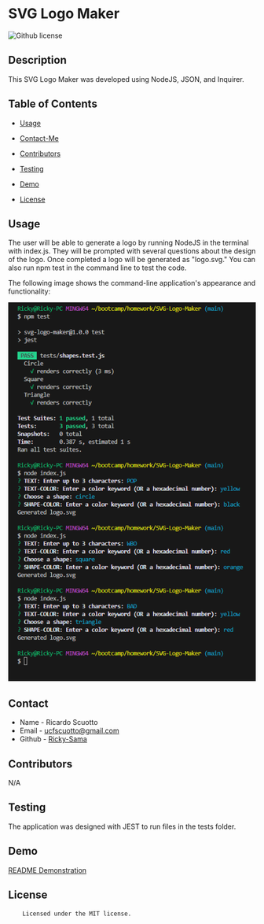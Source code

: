 # SVG Logo Maker

![Github license](https://img.shields.io/badge/license-MIT-yellowgreen.svg)

## Description
This SVG Logo Maker was developed using NodeJS, JSON, and Inquirer.
## Table of Contents
* [Usage](#usage)
* [Contact-Me](#contact)
* [Contributors](#contributors)
* [Testing](#testing)
* [Demo](#demo)

* [License](#license)

## Usage
The user will be able to generate a logo by running NodeJS in the terminal with index.js. They will be prompted with several questions about the design of the logo. Once completed a logo will be generated as "logo.svg." You can also run npm test in the command line to test the code.

The following image shows the command-line application's appearance and functionality:

![screenshot of README](./screenshots/SVGscreenshot.PNG)

## Contact
* Name - Ricardo Scuotto
* Email - ucfscuotto@gmail.com
* Github - [Ricky-Sama](https://github.com/Ricky-Sama/)
## Contributors
N/A
## Testing
The application was designed with JEST to run files in the tests folder.

## Demo
<a href="https://drive.google.com/file/d/1mtIn_OpXQizsn5ZZrZIhvMgZ4voTaQo5/view">README Demonstration</a>
## License

        Licensed under the MIT license.